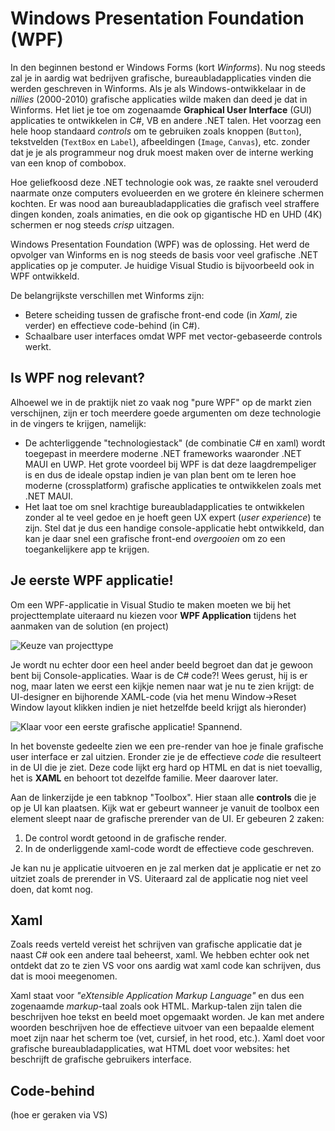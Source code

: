 # Windows Presentation Foundation (WPF)

In den beginnen bestond er  Windows Forms (kort *Winforms*). Nu nog steeds zal je in aardig wat bedrijven grafische, bureaubladapplicaties vinden die werden geschreven in Winforms. Als je als Windows-ontwikkelaar  in de *nillies* (2000-2010) grafische applicaties wilde maken dan deed je dat in Winforms. Het liet je toe om zogenaamde **Graphical User Interface** (GUI) applicaties te ontwikkelen in C#, VB en andere .NET talen. Het voorzag een hele hoop standaard *controls* om te gebruiken zoals knoppen (``Button``), tekstvelden (``TextBox`` en ``Label``), afbeeldingen (``Image``, ``Canvas``), etc. zonder dat je je als programmeur nog druk moest maken over de interne werking van een knop of combobox.

Hoe geliefkoosd deze .NET technologie ook was, ze raakte snel verouderd naarmate onze computers evolueerden en we grotere én kleinere schermen kochten. Er was nood aan bureaubladapplicaties die grafisch veel straffere dingen konden, zoals animaties, en die ook op gigantische HD en UHD (4K) schermen er nog steeds *crisp* uitzagen. 

Windows Presentation Foundation (WPF) was de oplossing. Het werd de opvolger van Winforms en is nog steeds de basis voor veel grafische .NET applicaties op je computer. Je huidige Visual Studio is bijvoorbeeld ook in WPF ontwikkeld. 

De belangrijkste verschillen met Winforms zijn:

* Betere scheiding tussen de grafische front-end code (in *Xaml*, zie verder) en effectieve code-behind (in C#).
* Schaalbare user interfaces omdat WPF met vector-gebaseerde controls werkt.


## Is WPF nog relevant?

Alhoewel we in de praktijk niet zo vaak nog "pure WPF" op de markt zien verschijnen, zijn er toch meerdere goede argumenten om deze technologie in de vingers te krijgen, namelijk:

* De achterliggende "technologiestack"  (de combinatie  C# en xaml) wordt toegepast in meerdere moderne .NET frameworks waaronder .NET MAUI en UWP. Het grote voordeel bij WPF is dat deze laagdrempeliger is en dus de ideale opstap indien je van plan bent om te leren hoe moderne (crossplatform) grafische applicaties te ontwikkelen zoals met .NET MAUI.
* Het laat toe om snel krachtige bureaubladapplicaties te ontwikkelen zonder al te veel gedoe en je hoeft geen UX expert (*user experience*) te zijn. Stel dat je dus een handige console-applicatie hebt ontwikkeld, dan kan je daar snel een grafische front-end *overgooien* om zo een toegankelijkere app te krijgen. 

## Je eerste WPF applicatie!

Om een WPF-applicatie in Visual Studio te maken moeten we bij het projecttemplate uiteraard nu kiezen voor **WPF Application** tijdens het aanmaken van de solution (en project)

![Keuze van projecttype](../assets/wpf/wpfkeuze.png)

Je wordt nu echter door een heel ander beeld begroet dan dat je gewoon bent bij Console-applicaties. Waar is de C# code?! Wees gerust, hij is er nog, maar laten we eerst een kijkje nemen naar wat je nu te zien krijgt: de UI-designer en bijhorende XAML-code (via het menu Window->Reset Window layout klikken indien je niet hetzelfde beeld krijgt als hieronder)

![Klaar voor een eerste grafische applicatie! Spannend.](../assets/wpf/startvsbeeld.png)

In het bovenste gedeelte zien we een pre-render van hoe je finale grafische user interface er zal uitzien. Eronder zie je de effectieve *code* die resulteert in de UI die je ziet. Deze code lijkt erg hard op HTML en dat is niet toevallig, het is **XAML** en behoort tot dezelfde familie. Meer daarover later.

Aan de linkerzijde je een tabknop "Toolbox". Hier staan alle **controls** die je op je UI kan plaatsen. Kijk wat er gebeurt wanneer je vanuit de toolbox een element sleept naar de grafische prerender van de UI. Er gebeuren 2 zaken:

1. De control wordt getoond in de grafische render.
2. In de onderliggende xaml-code wordt de effectieve code geschreven.

Je kan nu je applicatie uitvoeren en je zal merken dat je applicatie er net zo uitziet zoals de prerender in VS. Uiteraard zal de applicatie nog niet veel doen, dat komt nog.

## Xaml

Zoals reeds verteld vereist het schrijven van grafische applicatie dat je naast C# ook een andere taal beheerst, xaml. We hebben echter ook net ontdekt dat zo te zien VS voor ons aardig wat xaml code kan schrijven, dus dat is mooi meegenomen.

Xaml staat voor *"eXtensible Application Markup Language"* en dus een zogenaamde *markup*-taal zoals ook HTML. Markup-talen zijn talen die beschrijven hoe tekst en beeld moet opgemaakt worden. Je kan met andere woorden beschrijven hoe de effectieve uitvoer van een bepaalde element moet zijn naar het scherm toe (vet, cursief, in het rood, etc.). Xaml doet voor grafische bureaubladapplicaties, wat HTML doet voor websites: het beschrijft de grafische gebruikers interface. 


## Code-behind

(hoe er geraken via VS)